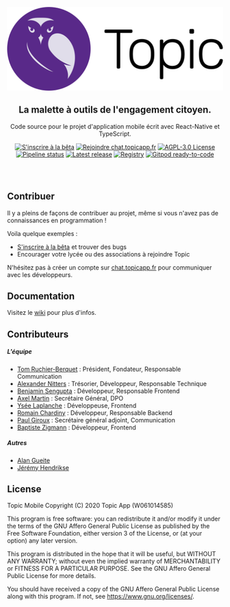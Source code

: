 <!-- Banner Image -->
<div align="center">
  <img src="images/topic-icon-text.svg" alt="Topic Logo" />
<h2>
  La malette à outils de l'engagement citoyen.
</h2>

Code source pour le projet d'application mobile écrit avec React-Native et TypeScript.

[![S'inscrire à la bêta](https://img.shields.io/static/v1?label=&message=S'inscrire%20à%20la%20bêta&color=592989)](https://beta.topicapp.fr)
[![Rejoindre chat.topicapp.fr](https://img.shields.io/static/v1?label=&message=Rejoindre%20chat.topicapp.fr&color=f5455c)](https://chat.topicapp.fr/register)
[![AGPL-3.0 License](https://img.shields.io/badge/license-AGPL--3.0-brightgreen)](/LICENSE.md)
[![Pipeline status](https://gitlab.com/topicapp/mobile/badges/master/pipeline.svg)](https://gitlab.com/topicapp/mobile/-/commits/master)
[![Latest release](https://badgen.net/gitlab/release/topicapp/mobile)](https://gitlab.com/topicapp/mobile/-/releases)
[![Registry](https://badgen.net/badge/registry/gitlab/cyan)](https://gitlab.com/topicapp/mobile/container_registry)
[![Gitpod ready-to-code](https://img.shields.io/badge/Gitpod-ready--to--code-blue?logo=gitpod)](https://gitpod.io/#https://gitlab.com/topicapp/mobile)

</div>
<br><br>

## Contribuer

Il y a pleins de façons de contribuer au projet, même si vous n'avez pas de connaissances en programmation !

Voila quelque exemples :

- [S'inscrire à la bêta](https://beta.topicapp.fr) et trouver des bugs
- Encourager votre lycée ou des associations à rejoindre Topic

N'hésitez pas à créer un compte sur [chat.topicapp.fr](https://chat.topicapp.fr/register) pour communiquer avec les développeurs.

## Documentation

Visitez le [wiki](https://gitlab.com/topicapp/mobile/-/wikis/home) pour plus d'infos.

## Contributeurs

##### L'équipe

- [Tom Ruchier-Berquet](https://gitlab.com/tomrb) : Président, Fondateur, Responsable Communication
- [Alexander Nitters](https://gitlab.com/al340) : Trésorier, Développeur, Responsable Technique
- [Benjamin Sengupta](https://gitlab.com/bensengupta) : Développeur, Responsable Frontend
- [Axel Martin](https://gitlab.com/axel.dpo) : Secrétaire Général, DPO
- [Ysée Laplanche](https://gitlab.com/ysee.laplanche) : Développeuse, Frontend
- [Romain Chardiny](https://gitlab.com/romch007) : Développeur, Responsable Backend
- [Paul Giroux](https://gitlab.com/paul.giroux97) : Secrétaire général adjoint, Communication
- [Baptiste Zigmann](https://gitlab.com/bazig) : Développeur, Frontend

##### Autres

- [Alan Gueite](https://gitlab.com/alangueite)
- [Jérémy Hendrikse](https://gitlab.com/jeremy_i8)

## License

Topic Mobile
Copyright (C) 2020 Topic App (W061014585)

This program is free software: you can redistribute it and/or modify
it under the terms of the GNU Affero General Public License as published
by the Free Software Foundation, either version 3 of the License, or
(at your option) any later version.

This program is distributed in the hope that it will be useful,
but WITHOUT ANY WARRANTY; without even the implied warranty of
MERCHANTABILITY or FITNESS FOR A PARTICULAR PURPOSE. See the
GNU Affero General Public License for more details.

You should have received a copy of the GNU Affero General Public License
along with this program. If not, see <https://www.gnu.org/licenses/>.

<!-- Links -->

[rocket-chat]: https://chat.topicapp.fr
[rc-badge]: https://img.shields.io/gitter/room/nwjs/nw.js.svg?style=for-the-badge
